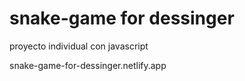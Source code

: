 # snake-game for dessinger


proyecto individual con javascript  


snake-game-for-dessinger.netlify.app
